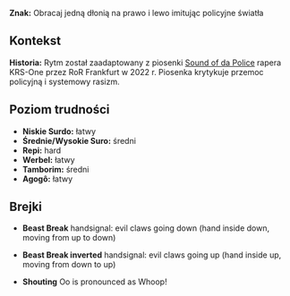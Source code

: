 **Znak:** Obracaj jedną dłonią na prawo i lewo imitując policyjne światła

## Kontekst

**Historia:** Rytm został zaadaptowany z piosenki [Sound of da
Police](https://en.wikipedia.org/wiki/Sound_of_da_Police) rapera KRS-One przez
RoR Frankfurt w 2022 r. Piosenka krytykuje przemoc policyjną i systemowy rasizm.

## Poziom trudności

* **Niskie Surdo:** łatwy
* **Średnie/Wysokie Suro:** średni
* **Repi:** hard
* **Werbel:** łatwy
* **Tamborim:** średni
* **Agogô:** łatwy

## Brejki

* **Beast Break** handsignal: evil claws going down (hand inside down, moving
  from up to down)
* **Beast Break inverted** handsignal: evil claws going up (hand inside up,
  moving from down to up)

* **Shouting** Oo is pronounced as Whoop!
